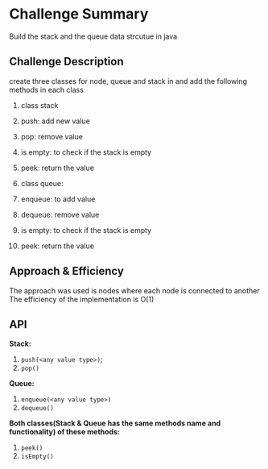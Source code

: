# Challenge Summary

Build the stack and the queue data strcutue in java

## Challenge Description

create three classes for node, queue and stack in and add the following methods in each class

1. class stack

1. push: add new value
1. pop: remove value
1. is empty: to check if the stack is empty
1. peek: return the value

1. class queue:

1. enqueue: to add value
1. dequeue: remove value
1. is empty: to check if the stack is empty
1. peek: return the value

## Approach & Efficiency

The approach was used is nodes where each node is connected to another
The efficiency of the implementation is O(1)

## API

**Stack:**

1. `push(<any value type>)`;
2. `pop()`

**Queue:**

1. `enqueue(<any value type>)`
2. `dequeue()`

**Both classes(Stack & Queue has the same methods name and functionality) of these methods:**

1. `peek()`
2. `isEmpty()`
